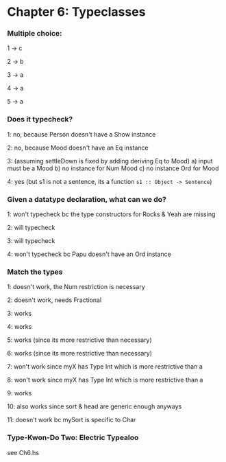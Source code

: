 # Chapter 6: Typeclasses

### Multiple choice: 
1 -> c

2 -> b 

3 -> a 

4 -> a

5 -> a 

### Does it typecheck? 
1: no, because Person doesn't have a Show instance

2: no, because Mood doesn't have an Eq instance

3: (assuming settleDown is fixed by adding deriving Eq to Mood) a) input must be a Mood b) no instance for Num Mood c) no instance Ord for Mood

4: yes (but s1 is not a sentence, its a function `s1 :: Object -> Sentence`)

### Given a datatype declaration, what can we do?
1: won't typecheck bc the type constructors for Rocks & Yeah are missing

2: will typecheck

3: will typecheck

4: won't typecheck bc Papu doesn't have an Ord instance

### Match the types
1: doesn't work, the Num restriction is necessary

2: doesn't work, needs Fractional

3: works

4: works

5: works (since its more restrictive than necessary)

6: works (since its more restrictive than necessary)

7: won't work since myX has Type Int which is more restrictive than a

8: won't work since myX has Type Int which is more restrictive than a

9: works

10: also works since sort & head are generic enough anyways

11: doesn't work bc mySort is specific to Char

### Type-Kwon-Do Two: Electric Typealoo
see Ch6.hs